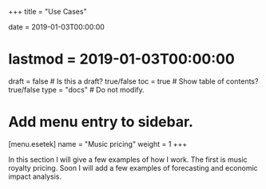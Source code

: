 +++
title = "Use Cases"

date = 2019-01-03T00:00:00
# lastmod = 2019-01-03T00:00:00

draft = false  # Is this a draft? true/false
toc = true  # Show table of contents? true/false
type = "docs"  # Do not modify.

# Add menu entry to sidebar.
[menu.esetek]
  name = "Music pricing"
  weight = 1
+++

In this section I will give a few examples of how I work.  The first is music royalty pricing. Soon I will add a few examples of forecasting and economic impact analysis.

